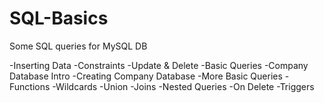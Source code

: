 # SQL-Basics
Some SQL queries for MySQL DB

-Inserting Data
-Constraints 
-Update & Delete
-Basic Queries
-Company Database Intro
-Creating Company Database
-More Basic Queries
-Functions
-Wildcards
-Union
-Joins
-Nested Queries
-On Delete
-Triggers

